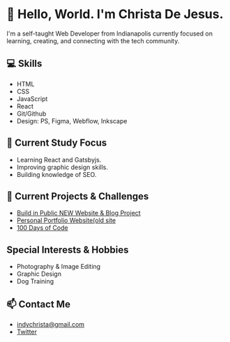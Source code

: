 
# 👧 Hello, World. I'm Christa De Jesus.

I'm a self-taught Web Developer from Indianapolis currently focused on learning, creating, and connecting with the tech community.

## 💻 Skills

- HTML
- CSS
- JavaScript
- React
- Git/Github
- Design: PS, Figma, Webflow, Inkscape

## 🌱 Current Study Focus

- Learning React and Gatsbyjs.
- Improving graphic design skills.
- Building knowledge of SEO.

## 📂 Current Projects & Challenges

- [Build in Public NEW Website & Blog Project](https://christadejesusblog.gatsbyjs.io)
- [Personal Portfolio Website(old site](https://indychrista.com)
- [100 Days of Code](http://indychrista.github.io/100DaysOfCode_Projects)

## Special Interests & Hobbies

- Photography & Image Editing
- Graphic Design
- Dog Training

## 📫 Contact Me

- indychrista@gmail.com 
- [Twitter](https://twitter.com/indychrista)
